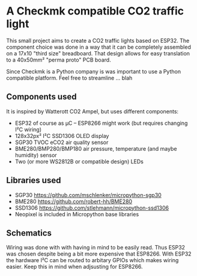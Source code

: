 # A Checkmk compatible CO2 traffic light

This small project aims to create a CO2 traffic lights based on ESP32.
The component choice was done in a way that it can be completely assembled on a 17x10 "third size" breadboard.
That design allows for easy translation to a 40x50mm² "perma proto" PCB board.

Since Checkmk is a Python company is was important to use a Python compatible platform.
Feel free to streamline ... blah 

## Components used

It is inspired by Watterott CO2 Ampel, but uses different components:

* ESP32 of course as µC – ESP8266 might work (but requires changing I²C wiring)
* 128x32px² I²C SSD1306 OLED display 
* SGP30 TVOC eCO2 air quality sensor
* BME280/BMP280/BMP180 air pressure, temperature (and maybe humidity) sensor
* Two (or more WS2812B or compatible design) LEDs

## Libraries used

* SGP30 https://github.com/mschlenker/micropython-sgp30
* BME280 https://github.com/robert-hh/BME280
* SSD1306 https://github.com/stlehmann/micropython-ssd1306
* Neopixel is included in Micropython base libraries

## Schematics

Wiring was done with with having in mind to be easily read.
Thus ESP32 was chosen despite being a bit more expensive that ESP8266.
With ESP32 the hardware I²C can be routed to arbitary GPIOs which makes wiring easier.
Keep this in mind when adjsusting for ESP8266.




